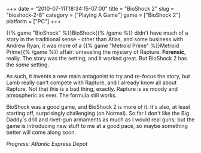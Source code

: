 +++
date = "2010-07-11T18:34:15-07:00"
title = "BioShock 2"
slug = "bioshock-2-8"
category = ["Playing A Game"]
game = ["BioShock 2"]
platform = ["PC"]
+++

{{% game "BioShock" %}}BioShock{{% /game %}} didn't have much of a story in the traditional sense - other than Atlas, and some business with Andrew Ryan, it was more of a {{% game "Metroid Prime" %}}Metroid Prime{{% /game %}} affair: unraveling the mystery of Rapture.  <b>Forensic</b>, really.  The story was the setting, and it worked great.  But BioShock 2 has the <i>same</i> setting.

As such, it invents a new main antagonist to try and re-focus the story, but Lamb really can't compete with Rapture, and I already know all about Rapture.  Not that this is a bad thing, exactly.  Rapture is as moody and atmospheric as ever.  The formula still works.

BioShock was a good game, and BioShock 2 is more of it.  It's also, at least starting off, surprisingly challenging (on Normal).  So far I don't like the Big Daddy's drill and rivet-gun armaments as much as I would real guns; but the game is introducing new stuff to me at a good pace, so maybe something better will come along soon.

<i>Progress: Atlantic Express Depot</i>